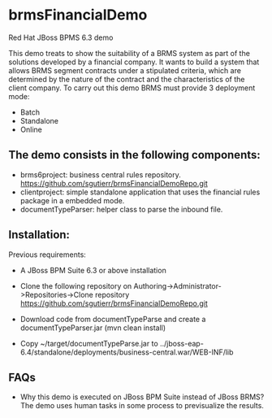 # brmsFinancialDemo
Red Hat JBoss BPMS 6.3 demo 

This demo treats to show the suitability of a BRMS system as part of the solutions developed by a financial company.
It wants to build a system that allows BRMS segment contracts under a stipulated criteria, which are determined by the nature of the contract and the characteristics of the client company.
To carry out this demo BRMS must provide 3 deployment mode:
 * Batch
 * Standalone
 * Online

## The demo consists in the following components:
* brms6project: business central rules repository. https://github.com/sgutierr/brmsFinancialDemoRepo.git
* clientproject: simple standalone application that uses the financial rules package in a embedded mode. 
* documentTypeParser: helper class to parse the inbound file.


## Installation:
Previous requirements:
* A JBoss BPM Suite 6.3 or above installation

* Clone the following repository on Authoring->Administrator->Repositories->Clone repository
  https://github.com/sgutierr/brmsFinancialDemoRepo.git
* Download code from documentTypeParse and create a documentTypeParser.jar (mvn clean install)
* Copy ~/target/documentTypeParse.jar to ../jboss-eap-6.4/standalone/deployments/business-central.war/WEB-INF/lib





## FAQs
* Why this demo is executed on JBoss BPM Suite instead of JBoss BRMS?
  The demo uses human tasks in some process to previsualize the results.
